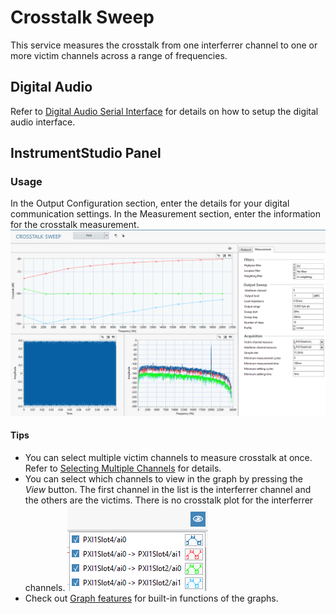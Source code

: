 # Crosstalk Sweep

This service measures the crosstalk from one interferrer channel to one or more victim channels across a range of frequencies.

## Digital Audio

Refer to [Digital Audio Serial Interface](../measurements/common/digital-serial.md) for details on how to setup the digital audio interface.

## InstrumentStudio Panel

### Usage

In the Output Configuration section, enter the details for your digital communication settings. In the Measurement section, enter the information for the crosstalk measurement.  
![Crosstalk Sweep](meas-images/crosstalk-sweep.png)

#### Tips

- You can select multiple victim channels to measure crosstalk at once. Refer to [Selecting Multiple Channels](common/select-multiple-daqmx-channels.md) for details.
- You can select which channels to view in the graph by pressing the *View* button. The first channel in the list is the interferrer channel and the others are the victims. There is no crosstalk plot for the interferrer channels. ![Crosstalk View Button](meas-images/crosstalk-sweep-channel-view-button.png)
- Check out [Graph features](../measurements/common/graph-features.md) for built-in functions of the graphs.
